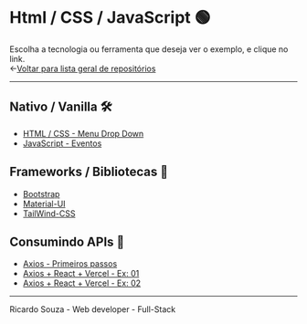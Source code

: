 # Html / CSS / JavaScript 🟢
Escolha a tecnologia ou ferramenta que deseja ver o exemplo, e clique no link.<br> 
←[Voltar para lista geral de repositórios](https://github.com/ricardaonao/Portifolio)


___________________________________________________________________________________________________
## Nativo / Vanilla 🛠
* [HTML / CSS - Menu Drop Down]()
* [JavaScript - Eventos]()


## Frameworks / Bibliotecas 🧰
* [Bootstrap]()
* [Material-UI]()
* [TailWind-CSS]()

## Consumindo APIs 🔌
* [Axios - Primeiros passos](https://github.com/ricardaonao/API-Node-Axios)
* [Axios + React + Vercel - Ex: 01](https://github.com/ricardaonao/API-Node-Axios-React)
* [Axios + React + Vercel - Ex: 02](https://github.com/ricardaonao/API-Node-Axios-React-Vercel-2)
 


___________________________________________________________________________________________________
Ricardo Souza  - Web developer - Full-Stack
